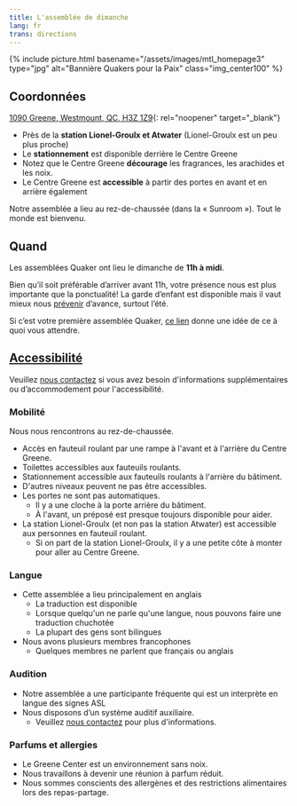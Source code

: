 ```yaml
---
title: L'assemblée de dimanche
lang: fr
trans: directions
---
```

{% include picture.html basename="/assets/images/mtl_homepage3" type="jpg" alt="Bannière Quakers pour la Paix" class="img_center100" %}

## Coordonnées

[1090 Greene, Westmount, QC, H3Z 1Z9](https://www.google.com/maps/search/1090%20Greene,%20Westmount,%20QC,%20H3Z%201Z9){: rel="noopener" target="_blank"}

* Près de la **station Lionel-Groulx et Atwater** (Lionel-Groulx est un peu plus proche)
* Le **stationnement** est disponible derrière le Centre Greene
* Notez que le Centre Greene **décourage** les fragrances, les arachides et les noix.
* Le Centre Greene est **accessible** à partir des portes en avant et en arrière également

Notre assemblée a lieu au rez-de-chaussée (dans la « Sunroom »). Tout le monde est bienvenu.

## Quand

Les assemblées Quaker ont lieu le dimanche de **11h à midi**.

Bien qu’il soit préférable d’arriver avant 11h, votre présence nous est plus importante que la ponctualité! La garde d’enfant est disponible mais il vaut mieux nous [prévenir](/contact-fr.html) d’avance, surtout l’été.

Si c’est votre première assemblée Quaker, [ce lien](/a_propos.html) donne une idée de ce à quoi vous attendre.

## [Accessibilité](/accessibilité) <span class="stanchor"><a name="accessibilité"></a></span>
Veuillez [nous contactez](/contact-fr) si vous avez besoin d'informations supplémentaires ou d’accommodement pour l'accessibilité.
### Mobilité
Nous nous rencontrons au rez-de-chaussée.

* Accès en fauteuil roulant par une rampe à l'avant et à l'arrière du Centre Greene.
* Toilettes accessibles aux fauteuils roulants.
* Stationnement accessible aux fauteuils roulants à l'arrière du bâtiment.
* D'autres niveaux peuvent ne pas être accessibles.
* Les portes ne sont pas automatiques.
  * Il y a une cloche à la porte arrière du bâtiment.
  * À l'avant, un préposé est presque toujours disponible pour aider.
* La station Lionel-Groulx (et non pas la station Atwater) est accessible aux personnes en fauteuil roulant.
  * Si on part de la station Lionel-Groulx, il y a une petite côte à monter pour aller au Centre Greene.

### Langue
* Cette assemblée a lieu principalement en anglais
  * La traduction est disponible
  * Lorsque quelqu'un ne parle qu'une langue, nous pouvons faire une traduction chuchotée
  * La plupart des gens sont bilingues
* Nous avons plusieurs membres francophones
  * Quelques membres ne parlent que français ou anglais

### Audition
* Notre assemblée a une participante fréquente qui est un interprète en langue des signes ASL
* Nous disposons d’un système auditif auxiliaire.
  * Veuillez [nous contactez](/contact-fr) pour plus d'informations.

### Parfums et allergies
* Le Greene Center est un environnement sans noix.
* Nous travaillons à devenir une réunion à parfum réduit.
* Nous sommes conscients des allergènes et des restrictions alimentaires lors des repas-partage.
